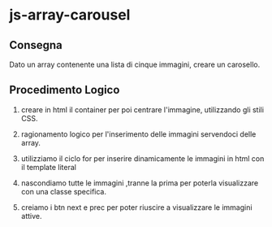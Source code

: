 js-array-carousel
===

## Consegna

Dato un array contenente una lista di cinque immagini, creare un carosello.

## Procedimento Logico

1. creare in html il container per poi centrare l'immagine, utilizzando gli stili CSS.

2. ragionamento logico per l'inserimento delle immagini servendoci delle array.

3. utilizziamo il ciclo for per inserire dinamicamente le immagini in html con il template literal

4. nascondiamo tutte le immagini ,tranne la prima per poterla visualizzare con una classe specifica.

5. creiamo i btn next e prec per poter riuscire a visualizzare le immagini attive.
